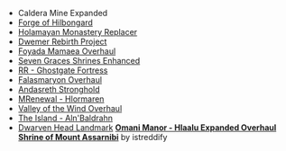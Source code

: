* Caldera Mine Expanded
* [Forge of Hilbongard](https://www.nexusmods.com/morrowind/mods/43222)
* [Holamayan Monastery Replacer](https://www.nexusmods.com/morrowind/mods/43524)
* [Dwemer Rebirth Project](https://www.nexusmods.com/morrowind/mods/45249)
* [Foyada Mamaea Overhaul](https://www.nexusmods.com/morrowind/mods/46424)
* [Seven Graces Shrines Enhanced](https://www.nexusmods.com/morrowind/mods/46417)
* [RR - Ghostgate Fortress](https://www.nexusmods.com/morrowind/mods/45822)
* [Falasmaryon Overhaul](https://www.nexusmods.com/morrowind/mods/46460)
* [Andasreth Stronghold](https://www.nexusmods.com/morrowind/mods/46604)
* [MRenewal - Hlormaren](https://www.nexusmods.com/morrowind/mods/46648)
* [Valley of the Wind Overhaul](https://www.nexusmods.com/morrowind/mods/46691/)
* [The Island - Aln'Baldrahn](https://www.nexusmods.com/morrowind/mods/43187)
* [Dwarven Head Landmark](https://www.nexusmods.com/morrowind/mods/46258)
[**Omani Manor - Hlaalu Expanded Overhaul**](https://www.nexusmods.com/morrowind/mods/46147) 
[**Shrine of Mount Assarnibi**](https://www.nexusmods.com/morrowind/mods/46858) by istreddify

